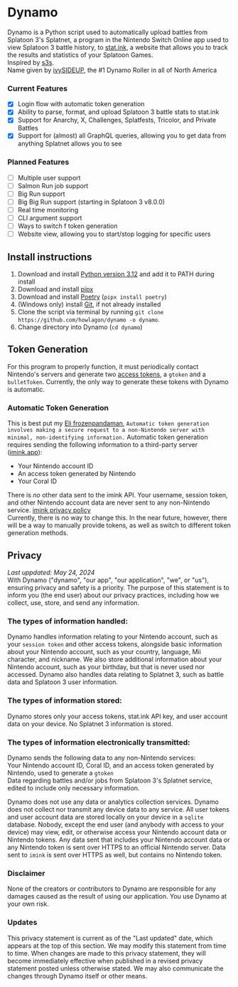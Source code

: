 # Dynamo
Dynamo is a Python script used to automatically upload battles from Splatoon 3's Splatnet, a program in the Nintendo Switch Online app used to view Splatoon 3 battle history, to [stat.ink](https://stat.ink/), a website that allows you to track the results and statistics of your Splatoon Games.  
Inspired by [s3s](https://github.com/frozenpandaman/s3s).  
Name given by [ivySIDEUP](https://twitter.com/ivySIDEUP), the #1 Dynamo Roller in all of North America

### Current Features
 - [x] Login flow with automatic token generation
 - [x] Ability to parse, format, and upload Splatoon 3 battle stats to stat.ink
 - [x] Support for Anarchy, X, Challenges, Splatfests, Tricolor, and Private Battles
 - [x] Support for (almost) all GraphQL queries, allowing you to get data from anything Splatnet allows you to see

### Planned Features
 - [ ] Multiple user support
 - [ ] Salmon Run job support
 - [ ] Big Run support
 - [ ] Big Big Run support (starting in Splatoon 3 v8.0.0)
 - [ ] Real time monitoring
 - [ ] CLI argument support
 - [ ] Ways to switch f token generation
 - [ ] Website view, allowing you to start/stop logging for specific users

## Install instructions
1. Download and install [Python version 3.12](https://www.python.org/downloads/) and add it to PATH during install
2. Download and install [pipx](https://github.com/pypa/pipx?tab=readme-ov-file#install-pipx)
3. Download and install [Poetry](https://python-poetry.org/docs/#installing-with-pipx) (`pipx install poetry`)
4. (Windows only) install [Git](https://git-scm.com/download/win), if not already installed
5. Clone the script via terminal by running `git clone https://github.com/howlagon/dynamo -o dynamo`.
6. Change directory into Dynamo (`cd dynamo`) 

## Token Generation
For this program to properly function, it must periodically contact Nintendo's servers and generate two [access tokens](https://en.wikipedia.org/wiki/Access_token), a `gtoken` and a `bulletToken`. Currently, the only way to generate these tokens with Dynamo is automatic. 

### Automatic Token Generation
This is best put my [Eli frozenpandaman](https://github.com/frozenpandaman), `Automatic token generation involves making a secure request to a non-Nintendo server with minimal, non-identifying information.`
Automatic token generation requires sending the following information to a third-party server ([imink.app](https://github.com/JoneWang/imink/wiki/imink-API-Documentation)):
 - Your Nintendo account ID  
 - An access token generated by Nintendo  
 - Your Coral ID  

There is _no_ other data sent to the imink API. Your username, session token, and other Nintendo account data are never sent to any non-Nintendo service. [imink privacy policy](https://github.com/JoneWang/imink/wiki/Privacy-Policy)  
Currently, there is no way to change this. In the near future, however, there will be a way to manually provide tokens, as well as switch to different token generation methods.  

## Privacy
_Last uppdated: May 24, 2024_  
With Dynamo ("dynamo", "our app", "our application", "we", or "us"), ensuring privacy and safety is a priority. The purpose of this statement is to inform you (the end user) about our privacy practices, including how we collect, use, store, and send any 
information.  
### The types of information handled:
Dynamo handles information relating to your Nintendo account, such as your `session token` and other access tokens, alongside basic information about your Nintendo account, such as your country, language, Mii character, and nickname. We also store additional information about your Nintendo account, such as your birthday, but that is never used nor accessed. Dynamo also handles data relating to Splatnet 3, such as battle data and Splatoon 3 user information.  
### The types of information stored:
Dynamo stores only your access tokens, stat.ink API key, and user account data on your device. No Splatnet 3 information is stored.  
### The types of information electronically transmitted:
Dynamo sends the following data to any non-Nintendo services:  
  Your Nintendo account ID, Coral ID, and an access token generated by Nintendo, used to generate a `gtoken`  
  Data regarding battles and/or jobs from Splatoon 3's Splatnet service, edited to include only necessary information.  

Dynamo does not use any data or analytics collection services. Dynamo does not collect nor transmit any device data to any service. All user tokens and user account data are stored locally on your device in a `sqlite` database. Nobody, except the end user (and anybody with access to your device) may view, edit, or otherwise access your Nintendo account data or Nintendo tokens. Any data sent that includes your Nintendo account data or any Nintendo token is sent over HTTPS to an official Nintendo server. Data sent to `imink` is sent over HTTPS as well, but contains no Nintendo token.  
### Disclaimer
None of the creators or contributors to Dynamo are responsible for any damages caused as the result of using our application. You use Dynamo at your own risk.  
### Updates
This privacy statement is current as of the "Last updated" date, which appears at the top of this section. We may modify this statement from time to time. When changes are made to this privacy statement, they will become immediately effective when published in a revised privacy statement posted unless otherwise stated. We may also communicate the changes through Dynamo itself or other means.  
